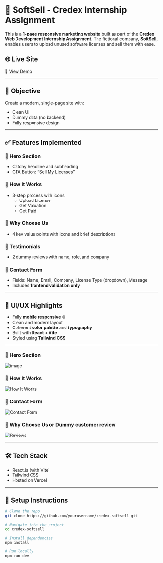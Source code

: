 # 💼 SoftSell - Credex Internship Assignment

This is a **1-page responsive marketing website** built as part of the **Credex Web Development Internship Assignment**. The fictional company, **SoftSell**, enables users to upload unused software licenses and sell them with ease.

## 🌐 Live Site

🔗 [View Demo](https://credex-assignment-ikiau2w5d-muskan-guptas-projects-fce1c342.vercel.app/)

---

## 📌 Objective

Create a modern, single-page site with:

- Clean UI
- Dummy data (no backend)
- Fully responsive design

---

## ✅ Features Implemented

### 🔹 Hero Section
- Catchy headline and subheading
- CTA Button: “Sell My Licenses”

### 🔹 How It Works
- 3-step process with icons:
  - Upload License
  - Get Valuation
  - Get Paid

### 🔹 Why Choose Us
- 4 key value points with icons and brief descriptions

### 🔹 Testimonials
- 2 dummy reviews with name, role, and company

### 🔹 Contact Form
- Fields: Name, Email, Company, License Type (dropdown), Message
- Includes **frontend validation only**

---

## 🧠 UI/UX Highlights

- Fully **mobile responsive** 🌐
- Clean and modern layout
- Coherent **color palette** and **typography**
- Built with **React + Vite**
- Styled using **Tailwind CSS**

---

### 🔻 Hero Section  
![image](https://github.com/user-attachments/assets/2e6bab7f-b20a-471e-ae48-7d6ee408dd10)

### 🔻 How It Works  
![How It Works](![image](https://github.com/user-attachments/assets/0140dcb7-5e52-4491-a171-da890258f682))

### 🔻 Contact Form  
![Contact Form](![image](https://github.com/user-attachments/assets/b9700109-d929-479f-9adc-a0e0f45e4cfb))

### 🔻 Why Choose Us or Dummy customer review
![Reviews](![image](https://github.com/user-attachments/assets/ba292ff0-e8c1-4500-9ee3-3385f64dbb8c))

---

## 🛠 Tech Stack

- React.js (with Vite)
- Tailwind CSS
- Hosted on Vercel

---

## 📝 Setup Instructions

```bash
# Clone the repo
git clone https://github.com/yourusername/credex-softsell.git

# Navigate into the project
cd credex-softsell

# Install dependencies
npm install

# Run locally
npm run dev
